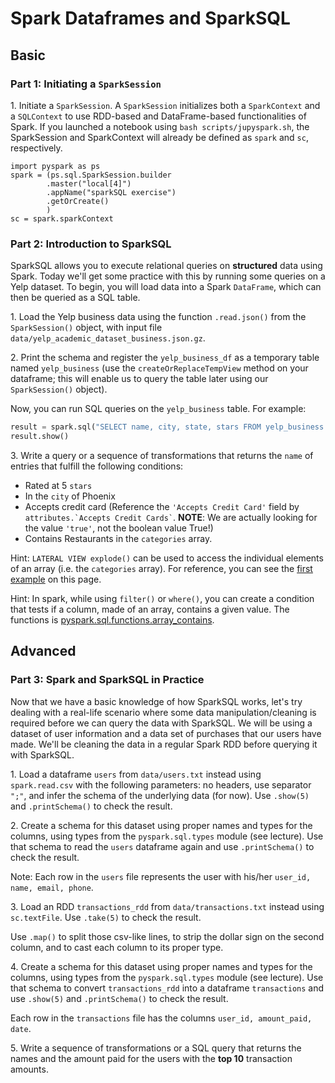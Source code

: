 # Spark Dataframes and SparkSQL

## Basic

### Part 1: Initiating a `SparkSession`

1\. Initiate a `SparkSession`. A `SparkSession` initializes both a `SparkContext` and a `SQLContext` to use RDD-based and DataFrame-based functionalities of Spark. If you launched a notebook using `bash scripts/jupyspark.sh`, the SparkSession and SparkContext will already be defined as `spark` and `sc`, respectively.

```
import pyspark as ps
spark = (ps.sql.SparkSession.builder 
        .master("local[4]") 
        .appName("sparkSQL exercise") 
        .getOrCreate()
        )
sc = spark.sparkContext
```

### Part 2: Introduction to SparkSQL

SparkSQL allows you to execute relational queries on **structured** data using
Spark. Today we'll get some practice with this by running some queries on a
Yelp dataset. To begin, you will load data into a Spark `DataFrame`, which can
then be queried as a SQL table.

1\. Load the Yelp business data using the function `.read.json()` from the `SparkSession()` object, with input file `data/yelp_academic_dataset_business.json.gz`.

2\. Print the schema and register the `yelp_business_df` as a temporary
table named `yelp_business` (use the `createOrReplaceTempView` method on your dataframe; this will enable us to query the table later using
our `SparkSession()` object).

Now, you can run SQL queries on the `yelp_business` table. For example:

```python
result = spark.sql("SELECT name, city, state, stars FROM yelp_business LIMIT 10")
result.show()
```

3\. Write a query or a sequence of transformations that returns the `name` of entries that fulfill the following
conditions:

   - Rated at 5 `stars`
   - In the `city` of Phoenix
   - Accepts credit card (Reference the `'Accepts Credit Card'` field by
   ``` attributes.`Accepts Credit Cards` ```.  **NOTE**: We are actually looking for the value `'true'`, not the boolean value True!)
   - Contains Restaurants in the `categories` array.  

   Hint: `LATERAL VIEW explode()` can be used to access the individual elements
   of an array (i.e. the `categories` array). For reference, you can see the
   [first example](https://cwiki.apache.org/confluence/display/Hive/LanguageManual+LateralView) on this page.

   Hint: In spark, while using `filter()` or `where()`, you can create a condition that tests if a column, made of an array, contains a given value. The functions is [pyspark.sql.functions.array_contains](http://spark.apache.org/docs/latest/api/python/pyspark.sql.html#pyspark.sql.functions.array_contains).

## Advanced

### Part 3: Spark and SparkSQL in Practice

Now that we have a basic knowledge of how SparkSQL works, let's try dealing with a real-life scenario where some data manipulation/cleaning is required before we can query the data with SparkSQL. We will be using a dataset of user information and a data set of purchases that our users have made. We'll be cleaning the data in a regular Spark RDD before querying it with SparkSQL.

1\. Load a dataframe `users` from `data/users.txt` instead using `spark.read.csv` with the following parameters: no headers, use separator `";"`, and infer the schema of the underlying data (for now). Use `.show(5)` and `.printSchema()` to check the result.

2\. Create a schema for this dataset using proper names and types for the columns, using types from the `pyspark.sql.types` module (see lecture). Use that schema to read the `users` dataframe again and use `.printSchema()` to check the result.

Note: Each row in the `users` file represents the user with his/her `user_id, name, email, phone`.

3\. Load an RDD `transactions_rdd` from `data/transactions.txt` instead using `sc.textFile`. Use `.take(5)` to check the result.

Use `.map()` to split those csv-like lines, to strip the dollar sign on the second column, and to cast each column to its proper type.

4\. Create a schema for this dataset using proper names and types for the columns, using types from the `pyspark.sql.types` module (see lecture). Use that schema to convert `transactions_rdd` into a dataframe `transactions`  and use `.show(5)` and `.printSchema()` to check the result.

Each row in the `transactions` file has the columns  `user_id, amount_paid, date`.

5\. Write a sequence of transformations or a SQL query that returns the names and the amount paid for the users with the **top 10** transaction amounts.
